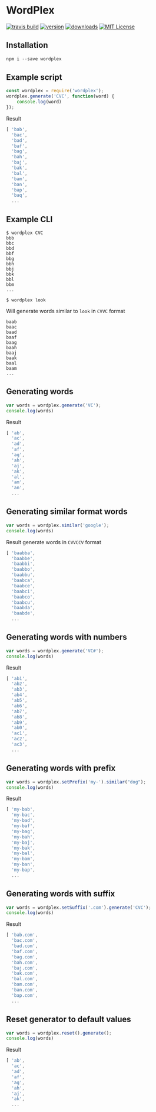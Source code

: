 # WordPlex

[![travis build](https://img.shields.io/travis/fordnox/wordplex.svg?style=flat-square)](https://travis-ci.org/fordnox/wordplex)
[![version](https://img.shields.io/npm/v/wordplex.svg?style=flat-square)](https://www.npmjs.com/package/wordplex)
[![downloads](https://img.shields.io/npm/dm/wordplex.svg?style=flat-square)](https://npm-stat.com/charts.html?package=wordplex&from=2019-11-01)
[![MIT License](https://img.shields.io/npm/l/wordplex.svg?style=flat-square)](http://opensource.org/licenses/MIT)

## Installation

```js
npm i --save wordplex
```


## Example script

```js
const wordplex = require('wordplex');
wordplex.generate('CVC', function(word) {
    console.log(word)
});

```

Result

```js
[ 'bab',
  'bac',
  'bad',
  'baf',
  'bag',
  'bah',
  'baj',
  'bak',
  'bal',
  'bam',
  'ban',
  'bap',
  'baq',
  ...
```


## Example CLI

```cli
$ wordplex CVC
bbb
bbc
bbd
bbf
bbg
bbh
bbj
bbk
bbl
bbm
...
```


```cli
$ wordplex look
```

Will generate words similar to `look` in `CVVC` format
```
baab
baac
baad
baaf
baag
baah
baaj
baak
baal
baam
...
```


## Generating words

```js
var words = wordplex.generate('VC');
console.log(words)
```

Result

```js
[ 'ab',
  'ac',
  'ad',
  'af',
  'ag',
  'ah',
  'aj',
  'ak',
  'al',
  'am',
  'an',
  ...
```

## Generating similar format words

```js
var words = wordplex.similar('google');
console.log(words)
```

Result generate words in `CVVCCV` format


```js
[ 'baabba',
  'baabbe',
  'baabbi',
  'baabbo',
  'baabbu',
  'baabca',
  'baabce',
  'baabci',
  'baabco',
  'baabcu',
  'baabda',
  'baabde',
  ...
```

## Generating words with numbers

```js
var words = wordplex.generate('VC#');
console.log(words)
```

Result

```js
[ 'ab1',
  'ab2',
  'ab3',
  'ab4',
  'ab5',
  'ab6',
  'ab7',
  'ab8',
  'ab9',
  'ab0',
  'ac1',
  'ac2',
  'ac3',
  ...
```

## Generating words with prefix

```js
var words = wordplex.setPrefix('my-').similar("dog");
console.log(words)
```

Result

```js
[ 'my-bab',
  'my-bac',
  'my-bad',
  'my-baf',
  'my-bag',
  'my-bah',
  'my-baj',
  'my-bak',
  'my-bal',
  'my-bam',
  'my-ban',
  'my-bap',
  ...
```

## Generating words with suffix

```js
var words = wordplex.setSuffix('.com').generate('CVC');
console.log(words)
```

Result

```js
[ 'bab.com',
  'bac.com',
  'bad.com',
  'baf.com',
  'bag.com',
  'bah.com',
  'baj.com',
  'bak.com',
  'bal.com',
  'bam.com',
  'ban.com',
  'bap.com',
  ...
```
  
## Reset generator to default values

```js
var words = wordplex.reset().generate();
console.log(words)
```

Result

```js
[ 'ab',
  'ac',
  'ad',
  'af',
  'ag',
  'ah',
  'aj',
  'ak',
  ...
```
